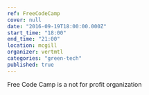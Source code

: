 ```yaml
---
ref: FreeCodeCamp
cover: null
date: "2016-09-19T18:00:00.000Z"
start_time: "18:00"
end_time: "21:00"
location: mcgill
organizer: vertmtl
categories: "green-tech"
published: true
---
```

Free Code Camp is a not for profit organization
